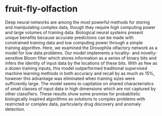 # fruit-fly-olfaction

  Deep neural networks are among the most powerful methods for storing and manipulating complex data, though they require high computing power and large volumes of training data. Biological neural systems present unique benefits because accurate predictions can be made with constrained training data and low computing power through a simple training algorithm. Here, we examined the Drosophila olfactory network as a model for low data problems. Our model implements a locality- and novelty-sensitive Bloom filter which stores information as a series of binary bits and infers the identity of input data by the locations of these bits. With as few as a dozen training inputs, this model outperformed traditional supervised machine learning methods in both accuracy and recall by as much as 15%, however this advantage was eliminated when training sizes were sufficiently large. The model seems to capitalize on shared characteristics of small classes of input data in high dimensions which are not captured by other classifiers. These results show some promise for probabilistic biologically inspired algorithms as solutions to complex problems with restricted or complex data, particularly drug discovery and anomaly detection. 

